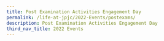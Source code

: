 ```yaml
---
title: Post Examination Activities Engagement Day
permalink: /life-at-jpjc/2022-Events/postexams/
description: Post Examination Activities Engagement Day
third_nav_title: 2022 Events
---
```

